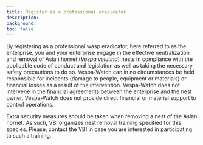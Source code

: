 ```yaml
---
title: Register as a professional eradicator
description:
background:
toc: false
---
```


By registering as a professional wasp eradicator, here referred to as the enterprise, you and your enterprise engage in the effective neutralization and removal of Asian hornet (_Vespa velutina_) nests in compliance with the applicable code of conduct and legislation as well as taking the necessary safety precautions to do so. Vespa-Watch can in no circumstances be held responsible for incidents (damage to people, equipment or materials) or financial losses as a result of the intervention. Vespa-Watch does not intervene in the financial agreements between the enterprise and the nest owner. Vespa-Watch does not provide direct financial or material support to control operations.

Extra security measures should be taken when removing a nest of the Asian hornet. As such, VBI organizes nest removal training specified for this species. Please, contact the VBI in case you are interested in participating to such a training.
